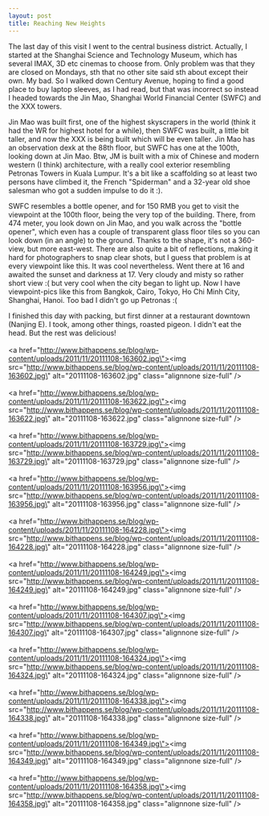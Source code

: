 ```yaml
---
layout: post
title: Reaching New Heights
---
```


The last day of this visit I went to the central business district. Actually, I started at the Shanghai Science and Technology Museum, which has several IMAX, 3D etc cinemas to choose from. Only problem was that they are closed on Mondays, sth that no other site said sth about except their own. My bad. So I walked down Century Avenue, hoping to find a good place to buy laptop sleeves, as I had read, but that was incorrect so instead I headed towards the Jin Mao, Shanghai World Financial Center (SWFC) and the XXX towers.

<!--more-->



Jin Mao was built first, one of the highest skyscrapers in the world (think it had the WR for highest hotel for a while), then SWFC was built, a little bit taller, and now the XXX is being built which will be even taller. Jin Mao has an observation dexk at the 88th floor, but SWFC has one at the 100th, looking down at Jin Mao. Btw, JM is built with a mix of Chinese and modern western (I think) architecture, with a really cool exterior resembling Petronas Towers in Kuala Lumpur. It\'s a bit like a scaffolding so at least two persons have climbed it, the French \"Spiderman\" and a 32-year old shoe salesman who got a sudden impulse to do it :).

SWFC resembles a bottle opener, and for 150 RMB you get to visit the viewpoint at the 100th floor, being the very top of the building. There, from 474 meter, you look down on Jin Mao, and you walk across the \"bottle opener\", which even has a couple of transparent glass floor tiles so you can look down (in an angle) to the ground. Thanks to the shape, it\'s not a 360-view, but more east-west. There are also quite a bit of reflections, making it hard for photographers to snap clear shots, but I guess that problem is at every viewpoint like this. It was cool nevertheless. Went there at 16 and awaited the sunset and darkness at 17. Very cloudy and misty so rather short view :( but very cool when the city began to light up. Now I have viewpoint-pics like this from Bangkok, Cairo, Tokyo, Ho Chi Minh City, Shanghai, Hanoi. Too bad I didn\'t go up Petronas :(

I finished this day with packing, but first dinner at a restaurant downtown (Nanjing E). I took, among other things, roasted pigeon. I didn\'t eat the head. But the rest was delicious!<br /><br /><a href=\"http://www.bithappens.se/blog/wp-content/uploads/2011/11/20111108-163602.jpg\"><img src=\"http://www.bithappens.se/blog/wp-content/uploads/2011/11/20111108-163602.jpg\" alt=\"20111108-163602.jpg\" class=\"alignnone size-full\" /></a><br /><br /><a href=\"http://www.bithappens.se/blog/wp-content/uploads/2011/11/20111108-163622.jpg\"><img src=\"http://www.bithappens.se/blog/wp-content/uploads/2011/11/20111108-163622.jpg\" alt=\"20111108-163622.jpg\" class=\"alignnone size-full\" /></a><br /><br /><a href=\"http://www.bithappens.se/blog/wp-content/uploads/2011/11/20111108-163729.jpg\"><img src=\"http://www.bithappens.se/blog/wp-content/uploads/2011/11/20111108-163729.jpg\" alt=\"20111108-163729.jpg\" class=\"alignnone size-full\" /></a><br /><br /><a href=\"http://www.bithappens.se/blog/wp-content/uploads/2011/11/20111108-163956.jpg\"><img src=\"http://www.bithappens.se/blog/wp-content/uploads/2011/11/20111108-163956.jpg\" alt=\"20111108-163956.jpg\" class=\"alignnone size-full\" /></a><br /><br /><a href=\"http://www.bithappens.se/blog/wp-content/uploads/2011/11/20111108-164228.jpg\"><img src=\"http://www.bithappens.se/blog/wp-content/uploads/2011/11/20111108-164228.jpg\" alt=\"20111108-164228.jpg\" class=\"alignnone size-full\" /></a><br /><br /><a href=\"http://www.bithappens.se/blog/wp-content/uploads/2011/11/20111108-164249.jpg\"><img src=\"http://www.bithappens.se/blog/wp-content/uploads/2011/11/20111108-164249.jpg\" alt=\"20111108-164249.jpg\" class=\"alignnone size-full\" /></a><br /><br /><a href=\"http://www.bithappens.se/blog/wp-content/uploads/2011/11/20111108-164307.jpg\"><img src=\"http://www.bithappens.se/blog/wp-content/uploads/2011/11/20111108-164307.jpg\" alt=\"20111108-164307.jpg\" class=\"alignnone size-full\" /></a><br /><br /><a href=\"http://www.bithappens.se/blog/wp-content/uploads/2011/11/20111108-164324.jpg\"><img src=\"http://www.bithappens.se/blog/wp-content/uploads/2011/11/20111108-164324.jpg\" alt=\"20111108-164324.jpg\" class=\"alignnone size-full\" /></a><br /><br /><a href=\"http://www.bithappens.se/blog/wp-content/uploads/2011/11/20111108-164338.jpg\"><img src=\"http://www.bithappens.se/blog/wp-content/uploads/2011/11/20111108-164338.jpg\" alt=\"20111108-164338.jpg\" class=\"alignnone size-full\" /></a><br /><br /><a href=\"http://www.bithappens.se/blog/wp-content/uploads/2011/11/20111108-164349.jpg\"><img src=\"http://www.bithappens.se/blog/wp-content/uploads/2011/11/20111108-164349.jpg\" alt=\"20111108-164349.jpg\" class=\"alignnone size-full\" /></a><br /><br /><a href=\"http://www.bithappens.se/blog/wp-content/uploads/2011/11/20111108-164358.jpg\"><img src=\"http://www.bithappens.se/blog/wp-content/uploads/2011/11/20111108-164358.jpg\" alt=\"20111108-164358.jpg\" class=\"alignnone size-full\" /></a>